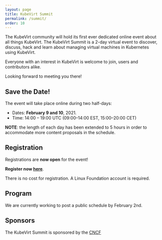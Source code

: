 ```yaml
---
layout: page
title: KubeVirt Summit
permalink: /summit/
order: 10
---
```


The KubeVirt community will hold its first ever dedicated online event about all
things KubeVirt. The KubeVirt Summit is a 2-day virtual event to discover,
discuss, hack and learn about managing virtual machines in Kubernetes using
KubeVirt.

Everyone with an interest in KubeVirt is welcome to join, users
and contributors alike.

Looking forward to meeting you there!

## Save the Date!

The event will take place online during two half-days:

  - Dates: **February 9 and 10**, 2021.
  - Time: 14:00 – 19:00 UTC (09:00–14:00 EST, 15:00–20:00 CET)
  
**NOTE**: the length of each day has been extended to 5 hours in order to
accommodate more content proposals in the schedule.

## Registration

Registrations are **now open** for the event!

**Register now [here](https://community.cncf.io/e/mj79ss/)**.

There is no cost for registration. A Linux Foundation account is required.

## Program

We are currently working to post a public schedule by February 2nd.

## Sponsors

The KubeVirt Summit is sponsored by the [CNCF](https://cncf.io/)
